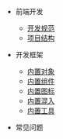 * 前端开发
    * [开发规范](/docs/web-handbook/develop-specification.md "前端开发规范")
    * [项目结构](/docs/web-handbook/project-struct.md "前端项目结构")

* 开发框架
    * [内置对象](/docs/web-handbook/framework-methods.md "内置对象")
    * [内置组件](/docs/web-handbook/framework-components.md "内置组件")
    * [内置图标](/docs/web-handbook/framework-icons.md "内置图标")
    * [内置混入](/docs/web-handbook/framework-mixins.md "内置混入")
    * [内置工具](/docs/web-handbook/framework-tools.md "内置工具")

* 常见问题

